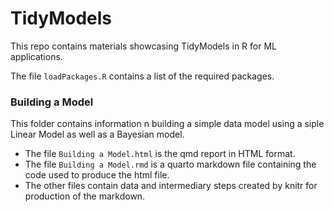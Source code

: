 # TidyModels

This repo contains materials showcasing TidyModels in R for ML applications. 

The file `loadPackages.R` contains a list of the required packages.



### Building a Model

This folder contains information n building a simple data model using a siple Linear Model as well as a Bayesian model. 

- The file `Building a Model.html` is the qmd report in HTML format. 
- The file `Building a Model.rmd`  is a quarto markdown file containing the code used to produce the html file.
- The other files contain data and intermediary steps created by knitr for production of the markdown. 

